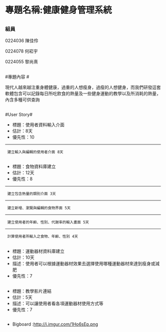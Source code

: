 # 專題名稱:健康健身管理系統 #


## ##




### 組員 ###

0224036 陳佳伶

0224078 何崧宇

0224055 黎尚熹

## ##
#專題內容 #


現代人越來越注重身體健康，過重的人想瘦身，過瘦的人想健身，而我們研發這套軟體包含可以記錄每日所吃飲食的熱量及一些健身運動的教學以及所消耗的熱量，內含多種可供查詢

## ##

#User Story#

- 標題：使用者資料輸入介面		
- 估計：8天		
- 優先性：10
****
     建立輸入與編輯的使用者介面 8天
## ##


- 標題：食物資料庫建立		
- 估計：12天		
- 優先性：8		
****
     建立包含熱量的類別介面 3天
****
     建立新增、瀏覽與編輯的食物界面 5天
****
     建立使用者的年齡、性別、代謝率的輸入畫面 5天
****
     計算使用者所輸入之食物、年齡、性別 4天

## ##

- 標題：運動器材資料庫建立		
- 估計：10天		
- 描述：使用者可以根據運動器材效果去選擇使用哪種運動器材來達到瘦身或減肥		
- 優先性：7		

## ##
	
- 標題：教學影片連結		
- 估計：5天		
- 描述：可以讓使用者看各項運動器材使用方式等		
- 優先性：7

## ##
- Bigboard :http://i.imgur.com/1Ho6sEp.png
